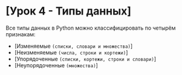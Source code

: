 # [Урок 4 - Типы данных]
 
Все типы данных в Python можно классифицировать по четырём признакам:
- [Изменяемые `(списки, словари и множества)`]
- [Неизменяемые `(числа, строки и кортежи)`]
- [Упорядоченные `(списки, кортежи, строки и словари)`]
- [Неупорядоченные `(множества)`]
